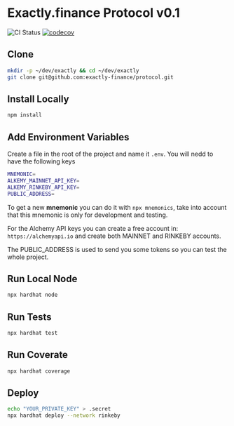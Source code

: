 # Exactly.finance Protocol v0.1

![CI Status](https://github.com/exactly-finance/protocol/actions/workflows/main.yml/badge.svg)
[![codecov](https://codecov.io/gh/exactly-finance/protocol/branch/main/graph/badge.svg?token=qYngTpvXBT)](https://codecov.io/gh/exactly-finance/protocol)

## Clone

```bash
mkdir -p ~/dev/exactly && cd ~/dev/exactly
git clone git@github.com:exactly-finance/protocol.git
```

## Install Locally

```bash
npm install
```

## Add Environment Variables

Create a file in the root of the project and name it `.env`. You will nedd to have the following keys

```bash
MNEMONIC=
ALKEMY_MAINNET_API_KEY=
ALKEMY_RINKEBY_API_KEY=
PUBLIC_ADDRESS=
```

To get a new **mnemonic** you can do it with `npx mnemonics`, take into account that this mnemonic is only for development and testing.

For the Alchemy API keys you can create a free account in: `https://alchemyapi.io` and create both MAINNET and RINKEBY accounts.

The PUBLIC_ADDRESS is used to send you some tokens so you can test the whole project.

## Run Local Node

```bash
npx hardhat node
```

## Run Tests

```bash
npx hardhat test
```

## Run Coverate

```bash
npx hardhat coverage
```

## Deploy

```bash
echo "YOUR_PRIVATE_KEY" > .secret
npx hardhat deploy --network rinkeby
```
